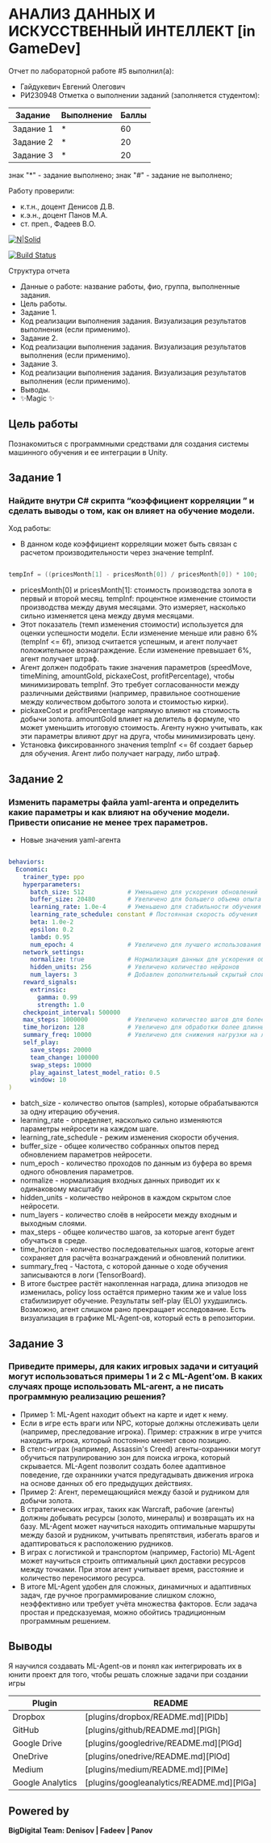 # АНАЛИЗ ДАННЫХ И ИСКУССТВЕННЫЙ ИНТЕЛЛЕКТ [in GameDev]
Отчет по лабораторной работе #5 выполнил(а):
- Гайдукевич Евгений Олегович
- РИ230948
Отметка о выполнении заданий (заполняется студентом):

| Задание | Выполнение | Баллы |
| ------ | ------ | ------ |
| Задание 1 | * | 60 |
| Задание 2 | * | 20 |
| Задание 3 | * | 20 |

знак "*" - задание выполнено; знак "#" - задание не выполнено;

Работу проверили:
- к.т.н., доцент Денисов Д.В.
- к.э.н., доцент Панов М.А.
- ст. преп., Фадеев В.О.

[![N|Solid](https://cldup.com/dTxpPi9lDf.thumb.png)](https://nodesource.com/products/nsolid)

[![Build Status](https://travis-ci.org/joemccann/dillinger.svg?branch=master)](https://travis-ci.org/joemccann/dillinger)

Структура отчета

- Данные о работе: название работы, фио, группа, выполненные задания.
- Цель работы.
- Задание 1.
- Код реализации выполнения задания. Визуализация результатов выполнения (если применимо).
- Задание 2.
- Код реализации выполнения задания. Визуализация результатов выполнения (если применимо).
- Задание 3.
- Код реализации выполнения задания. Визуализация результатов выполнения (если применимо).
- Выводы.
- ✨Magic ✨

## Цель работы
Познакомиться с программными средствами для создания системы машинного обучения и ее интеграции в Unity.

## Задание 1
### Найдите внутри C# скрипта “коэффициент корреляции ” и сделать выводы о том, как он влияет на обучение модели.
Ход работы:
- В данном коде коэффициент корреляции может быть связан с расчетом производительности через значение tempInf.

```csharp

tempInf = ((pricesMonth[1] - pricesMonth[0]) / pricesMonth[0]) * 100;

```
- pricesMonth[0] и pricesMonth[1]: стоимость производства золота в первый и второй месяц. tempInf: процентное изменение стоимости производства между двумя месяцами. Это измеряет, насколько сильно изменяется цена между двумя месяцами.
- Этот показатель (темп изменения стоимости) используется для оценки успешности модели. Если изменение меньше или равно 6% (tempInf <= 6f), эпизод считается успешным, и агент получает положительное вознаграждение. Если изменение превышает 6%, агент получает штраф.
- Агент должен подобрать такие значения параметров (speedMove, timeMining, amountGold, pickaxeСost, profitPercentage), чтобы минимизировать tempInf. Это требует согласованности между различными действиями (например, правильное соотношение между количеством добытого золота и стоимостью кирки).
- pickaxeСost и profitPercentage напрямую влияют на стоимость добычи золота. amountGold влияет на делитель в формуле, что может уменьшить итоговую стоимость. Агенту нужно учитывать, как эти параметры влияют друг на друга, чтобы минимизировать цену.
- Установка фиксированного значения tempInf <= 6f создает барьер для обучения. Агент либо получает награду, либо штраф.


## Задание 2
### Изменить параметры файла yaml-агента и определить какие параметры и как влияют на обучение модели. Привести описание не менее трех параметров.

- Новые значения yaml-агента

```yaml

behaviors:
  Economic:
    trainer_type: ppo
    hyperparameters:
      batch_size: 512            # Уменьшено для ускорения обновлений
      buffer_size: 20480         # Увеличено для большего объема опыта
      learning_rate: 1.0e-4      # Уменьшено для стабильности обучения
      learning_rate_schedule: constant # Постоянная скорость обучения
      beta: 1.0e-2
      epsilon: 0.2
      lambd: 0.95
      num_epoch: 4               # Увеличено для лучшего использования данных
    network_settings:
      normalize: true            # Нормализация данных для ускорения обучения
      hidden_units: 256          # Увеличено количество нейронов
      num_layers: 3              # Добавлен дополнительный скрытый слой
    reward_signals:
      extrinsic:
        gamma: 0.99
        strength: 1.0
    checkpoint_interval: 500000
    max_steps: 1000000           # Увеличено количество шагов для более долгого обучения
    time_horizon: 128            # Увеличено для обработки более длинных эпизодов
    summary_freq: 10000          # Увеличено для снижения нагрузки на логирование
    self_play:
      save_steps: 20000
      team_change: 100000
      swap_steps: 10000
      play_against_latest_model_ratio: 0.5
      window: 10
)

```
- batch_size - количество опытов (samples), которые обрабатываются за одну итерацию обучения.
- learning_rate - определяет, насколько сильно изменяются параметры нейросети на каждом шаге.
- learning_rate_schedule - режим изменения скорости обучения.
- buffer_size - общее количество собранных опытов перед обновлением параметров нейросети.
- num_epoch - количество проходов по данным из буфера во время одного обновления параметров.
- normalize - нормализация входных данных приводит их к одинаковому масштабу
- hidden_units - количество нейронов в каждом скрытом слое нейросети.
- num_layers - количество слоёв в нейросети между входным и выходным слоями.
- max_steps - общее количество шагов, за которые агент будет обучаться в среде.
- time_horizon - количество последовательных шагов, которые агент сохраняет для расчёта вознаграждений и обновлений политики.
- summary_freq - Частота, с которой данные о ходе обучения записываются в логи (TensorBoard).
- В итоге быстрее растёт накопленная награда, длина эпизодов не изменилась, policy loss остаётся примерно таким же и value loss стабилизирует обучение. Результаты self-play (ELO) ухудшились. Возможно, агент слишком рано прекращает исследование. Есть визуализация в графике ML-Agent-ов, который есть в репозитории.

## Задание 3
### Приведите примеры, для каких игровых задачи и ситуаций могут использоваться примеры 1 и 2 с ML-Agent’ом. В каких случаях проще использовать ML-агент, а не писать программную реализацию решения?

- Пример 1: ML-Agent находит объект на карте и идет к нему.
- Если в игре есть враги или NPC, которые должны отслеживать цели (например, преследование игрока). Пример: стражник в игре учится находить игрока, который постоянно меняет свою позицию.
- В стелс-играх (например, Assassin's Creed) агенты-охранники могут обучиться патрулированию зон для поиска игрока, который скрывается. ML-Agent позволит создать более адаптивное поведение, где охранники учатся предугадывать движения игрока на основе данных об его предыдущих действиях.
- Пример 2: Агент, перемещающийся между базой и рудником для добычи золота.
- В стратегических играх, таких как Warcraft, рабочие (агенты) должны добывать ресурсы (золото, минералы) и возвращать их на базу. ML-Agent может научиться находить оптимальные маршруты между базой и рудником, учитывать препятствия, избегать врагов и адаптироваться к расположению рудников.
- В играх с логистикой и транспортом (например, Factorio) ML-Agent может научиться строить оптимальный цикл доставки ресурсов между точками. При этом агент учитывает время, расстояние и количество переносимого ресурса.
- В итоге ML-Agent удобен для сложных, динамичных и адаптивных задач, где ручное программирование слишком сложно, неэффективно или требует учёта множества факторов. Если задача простая и предсказуемая, можно обойтись традиционным программным решением.

## Выводы

Я научился создавать ML-Agent-ов и понял как интегрировать их в юнити проект для того, чтобы решать сложные задачи при создании игры

| Plugin | README |
| ------ | ------ |
| Dropbox | [plugins/dropbox/README.md][PlDb] |
| GitHub | [plugins/github/README.md][PlGh] |
| Google Drive | [plugins/googledrive/README.md][PlGd] |
| OneDrive | [plugins/onedrive/README.md][PlOd] |
| Medium | [plugins/medium/README.md][PlMe] |
| Google Analytics | [plugins/googleanalytics/README.md][PlGa] |

## Powered by

**BigDigital Team: Denisov | Fadeev | Panov**
